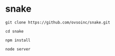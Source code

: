 # snake

```
git clone https://github.com/ovsoinc/snake.git
```

```
cd snake
```

```
npm install
```

```
node server
```
